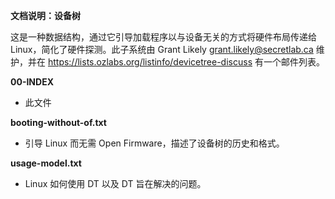 **文档说明：设备树**

这是一种数据结构，通过它引导加载程序以与设备无关的方式将硬件布局传递给 Linux，简化了硬件探测。此子系统由 Grant Likely <grant.likely@secretlab.ca> 维护，并在 https://lists.ozlabs.org/listinfo/devicetree-discuss 有一个邮件列表。

**00-INDEX**
 - 此文件

**booting-without-of.txt**
 - 引导 Linux 而无需 Open Firmware，描述了设备树的历史和格式。

**usage-model.txt**
 - Linux 如何使用 DT 以及 DT 旨在解决的问题。